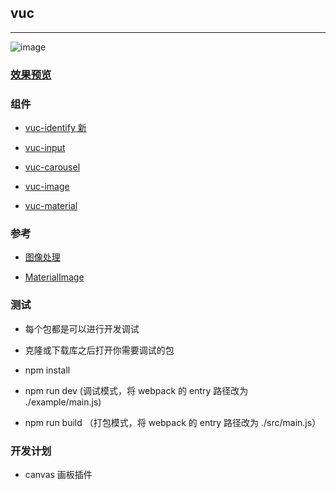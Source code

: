 ## vuc

---

![image](https://github.com/loo41/vuc/blob/master/doc/canvas.gif)


### [效果预览](https://loo41.github.io/vuc/index.html)

### 组件
- [vuc-identify 新](https://github.com/loo41/vuc/tree/master/package/vuc-identify)

- [vuc-input](https://github.com/loo41/vuc/tree/master/package/vec-input)

- [vuc-carousel](https://github.com/loo41/vuc/tree/master/package/vuc-carousel)

- [vuc-image](https://github.com/loo41/vuc/tree/master/package/vuc-image)

- [vuc-material](https://github.com/loo41/vuc/tree/master/package/vuc-material)


### 参考

- [图像处理](https://www.cnblogs.com/st-leslie/p/8317850.html?utm_source=debugrun&utm_medium=referral)

- [MaterialImage](https://github.com/yscoder/MaterialImage)


### 测试

- 每个包都是可以进行开发调试

- 克隆或下载库之后打开你需要调试的包

- npm install

- npm run dev (调试模式，将 webpack 的 entry 路径改为 ./example/main.js)

- npm run build （打包模式，将 webpack 的 entry 路径改为 ./src/main.js）


### 开发计划

- canvas 画板插件
